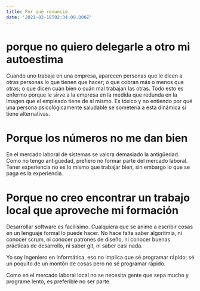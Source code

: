 ```yaml
---
title: Por qué renuncié
date: '2021-02-18T02:34:00.000Z'
---
```

# porque no quiero delegarle a otro mi autoestima
Cuando uno trabaja en una empresa, aparecen personas que le dicen a otras personas lo que tienen que hacer; o que cobran más o menos que otras; o que dicen cuán bien o cuán mal trabajan las otras. Todo esto es enfermo porque le sirve a la empresa en la medida que redunda en la imagen que el empleado tiene de sí mismo. Es tóxico y no entiendo por qué una persona psicológicamente saludable se sometería a esta dinámica si tiene alternativas.

# Porque los números no me dan bien
En el mercado laboral de sistemas se valora demasiado la antigüedad. Como no tengo antigüedad, prefiero no formar parte del mercado laboral. Tener experiencia no es lo mismo que trabajar bien, sin embargo lo que se paga es la experiencia.

# Porque no creo encontrar un trabajo local que aproveche mi formación
Desarrollar software es facilísimo. Cualquiera que se anime a escribir cosas en un lenguaje formal lo puede hacer. No hace falta saber algoritmia, ni conocer scrum, ni conocer patrones de diseño, ni conocer buenas prácticas de desarrollo, ni saber git, ni saber casi nada.

Yo soy Ingeniero en Informática, eso no implica que sé programar rápido; sé un poquito de un montón de cosas pero no sé programar rápido.

Como en el mercado laboral local no se necesita gente que sepa mucho y programe lento, es preferible no ser parte.
